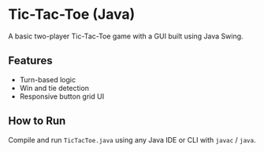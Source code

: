 # Tic-Tac-Toe (Java)

A basic two-player Tic-Tac-Toe game with a GUI built using Java Swing.

## Features
- Turn-based logic
- Win and tie detection
- Responsive button grid UI

## How to Run
Compile and run `TicTacToe.java` using any Java IDE or CLI with `javac` / `java`.
